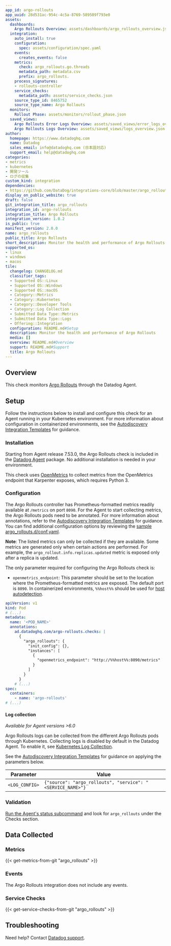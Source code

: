 ```yaml
---
app_id: argo-rollouts
app_uuid: 28d531ac-954c-4c5a-8769-589589f793e0
assets:
  dashboards:
    Argo Rollouts Overview: assets/dashboards/argo_rollouts_overview.json
  integration:
    auto_install: true
    configuration:
      spec: assets/configuration/spec.yaml
    events:
      creates_events: false
    metrics:
      check: argo_rollouts.go.threads
      metadata_path: metadata.csv
      prefix: argo_rollouts.
    process_signatures:
    - rollouts-controller
    service_checks:
      metadata_path: assets/service_checks.json
    source_type_id: 8465752
    source_type_name: Argo Rollouts
  monitors:
    Rollout Phase: assets/monitors/rollout_phase.json
  saved_views:
    Argo Rollouts Error Logs Overview: assets/saved_views/error_logs_overview.json
    Argo Rollouts Logs Overview: assets/saved_views/logs_overview.json
author:
  homepage: https://www.datadoghq.com
  name: Datadog
  sales_email: info@datadoghq.com (日本語対応)
  support_email: help@datadoghq.com
categories:
- metrics
- kubernetes
- 開発ツール
- ログの収集
custom_kind: integration
dependencies:
- https://github.com/DataDog/integrations-core/blob/master/argo_rollouts/README.md
display_on_public_website: true
draft: false
git_integration_title: argo_rollouts
integration_id: argo-rollouts
integration_title: Argo Rollouts
integration_version: 1.0.2
is_public: true
manifest_version: 2.0.0
name: argo_rollouts
public_title: Argo Rollouts
short_description: Monitor the health and performance of Argo Rollouts
supported_os:
- linux
- windows
- macos
tile:
  changelog: CHANGELOG.md
  classifier_tags:
  - Supported OS::Linux
  - Supported OS::Windows
  - Supported OS::macOS
  - Category::Metrics
  - Category::Kubernetes
  - Category::Developer Tools
  - Category::Log Collection
  - Submitted Data Type::Metrics
  - Submitted Data Type::Logs
  - Offering::Integration
  configuration: README.md#Setup
  description: Monitor the health and performance of Argo Rollouts
  media: []
  overview: README.md#Overview
  support: README.md#Support
  title: Argo Rollouts
---
```


<!--  SOURCED FROM https://github.com/DataDog/integrations-core -->


## Overview

This check monitors [Argo Rollouts][1] through the Datadog Agent.

## Setup

Follow the instructions below to install and configure this check for an Agent running in your Kubernetes environment. For more information about configuration in containerized environments, see the [Autodiscovery Integration Templates][2] for guidance.

### Installation

Starting from Agent release 7.53.0, the Argo Rollouts check is included in the [Datadog Agent][3] package. No additional installation is needed in your environment.

This check uses [OpenMetrics][4] to collect metrics from the OpenMetrics endpoint that Karpenter exposes, which requires Python 3.

### Configuration

The Argo Rollouts controller has Prometheus-formatted metrics readily available at `/metrics` on port `8090`. For the Agent to start collecting metrics, the Argo Rollouts pods need to be annotated. For more information about annotations, refer to the [Autodiscovery Integration Templates][2] for guidance. You can find additional configuration options by reviewing the [sample argo_rollouts.d/conf.yaml][5].

**Note**: The listed metrics can only be collected if they are available. Some metrics are generated only when certain actions are performed. For example, the `argo_rollout.info.replicas.updated` metric is exposed only after a replica is updated.

The only parameter required for configuring the Argo Rollouts check is:
- `openmetrics_endpoint`: This parameter should be set to the location where the Prometheus-formatted metrics are exposed. The default port is `8090`. In containerized environments, `%%host%%` should be used for [host autodetection][2]. 

```yaml
apiVersion: v1
kind: Pod
# (...)
metadata:
  name: '<POD_NAME>'
  annotations:
    ad.datadoghq.com/argo-rollouts.checks: |
      {
        "argo_rollouts": {
          "init_config": {},
          "instances": [
            {
              "openmetrics_endpoint": "http://%%host%%:8090/metrics"
            }
          ]
        }
      }
    # (...)
spec:
  containers:
    - name: 'argo-rollouts'
# (...)
```

#### Log collection

_Available for Agent versions >6.0_

Argo Rollouts logs can be collected from the different Argo Rollouts pods through Kubernetes. Collecting logs is disabled by default in the Datadog Agent. To enable it, see [Kubernetes Log Collection][6].

See the [Autodiscovery Integration Templates][2] for guidance on applying the parameters below.

| Parameter      | Value                                                   |
| -------------- | ------------------------------------------------------- |
| `<LOG_CONFIG>` | `{"source": "argo_rollouts", "service": "<SERVICE_NAME>"}`  |

### Validation

[Run the Agent's status subcommand][7] and look for `argo_rollouts` under the Checks section.

## Data Collected

### Metrics
{{< get-metrics-from-git "argo_rollouts" >}}


### Events

The Argo Rollouts integration does not include any events.

### Service Checks
{{< get-service-checks-from-git "argo_rollouts" >}}


## Troubleshooting

Need help? Contact [Datadog support][10].


[1]: https://argoproj.github.io/rollouts/
[2]: https://docs.datadoghq.com/ja/agent/kubernetes/integrations/
[3]: https://app.datadoghq.com/account/settings/agent/latest
[4]: https://docs.datadoghq.com/ja/integrations/openmetrics/
[5]: https://github.com/DataDog/integrations-core/blob/master/argo_rollouts/datadog_checks/argo_rollouts/data/conf.yaml.example
[6]: https://docs.datadoghq.com/ja/agent/kubernetes/log/
[7]: https://docs.datadoghq.com/ja/agent/guide/agent-commands/#agent-status-and-information
[8]: https://github.com/DataDog/integrations-core/blob/master/argo_rollouts/metadata.csv
[9]: https://github.com/DataDog/integrations-core/blob/master/argo_rollouts/assets/service_checks.json
[10]: https://docs.datadoghq.com/ja/help/